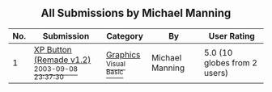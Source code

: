 ﻿<div align="center">

## All Submissions by Michael Manning

</div>

No.  | Submission | Category | By   | User Rating
---- | ---------- | -------- | ---- | -----------
1 | [XP Button \(Remade v1\.2\)<br /><sup>2003-09-08 23:37:30</sup>](https://github.com/Planet-Source-Code/michael-manning-xp-button-remade-v1-2__1-48351) | [Graphics<br /><sup>Visual Basic</sup>](../ByCategory/graphics__1-46.md) | Michael Manning | 5.0 (10 globes from 2 users)
